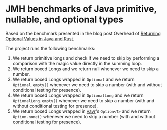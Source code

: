 # JMH benchmarks of Java primitive, nullable, and optional types

Based on the benchmark presented in the blog post Overhead of [Returning Optional Values in Java and Rust](https://pkolaczk.github.io/overhead-of-optional/).

The project runs the following benchmarks:

1. We return primitive longs and check if we need to skip by performing a comparison with the magic value directly in the summing loop.
2. We return boxed Longs and we return null whenever we need to skip a number.
3. We return boxed Longs wrapped in `Optional` and we return `Optional.empty()` whenever we need to skip a number (with and without conditional testing for presence).
4. We return boxed Longs wrapped in `OptionalLong` and we return `OptionalLong.empty()` whenever we need to skip a number (with and without conditional testing for presence).
5. We return boxed Longs wrapped in [vavr](https://www.vavr.io/)'s `Option<T>` and we return `Option.none()` whenever we need to skip a number (with and without conditional testing for presence).
